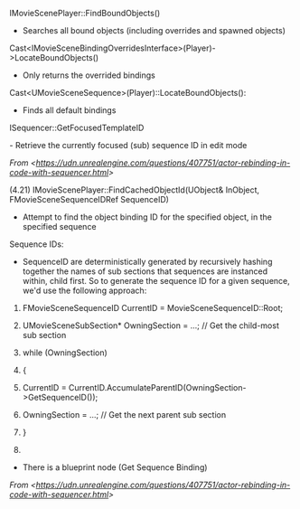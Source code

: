 IMovieScenePlayer::FindBoundObjects()

- Searches all bound objects (including overrides and spawned objects)

Cast&lt;IMovieSceneBindingOverridesInterface>(Player)->LocateBoundObjects()

- Only returns the overrided bindings

Cast&lt;UMovieSceneSequence>(Player)::LocateBoundObjects():

- Finds all default bindings

ISequencer::GetFocusedTemplateID

\- Retrieve the currently focused (sub) sequence ID in edit mode

*From &lt;<https://udn.unrealengine.com/questions/407751/actor-rebinding-in-code-with-sequencer.html>>*

(4.21) IMovieScenePlayer::FindCachedObjectId(UObject& InObject, FMovieSceneSequenceIDRef SequenceID)

- Attempt to find the object binding ID for the specified object, in the specified sequence

Sequence IDs:

- SequenceID are deterministically generated by recursively hashing together the names of sub sections that sequences are instanced within, child first. So to generate the sequence ID for a given sequence, we'd use the following approach:

1. FMovieSceneSequenceID CurrentID = MovieSceneSequenceID::Root;

1. UMovieSceneSubSection\* OwningSection = ...; // Get the child-most sub section

1. while (OwningSection)

1. {

1. CurrentID = CurrentID.AccumulateParentID(OwningSection->GetSequenceID());

1. OwningSection = ...; // Get the next parent sub section

1. }

1.

- There is a blueprint node (Get Sequence Binding)

*From &lt;<https://udn.unrealengine.com/questions/407751/actor-rebinding-in-code-with-sequencer.html>>*
